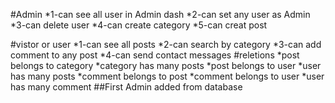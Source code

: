 #Admin
*1-can see all user in Admin dash
*2-can set any user as Admin
*3-can delete user
*4-can create category
*5-can creat post

#vistor or user
*1-can see all posts
*2-can search by category
*3-can add comment to any post
*4-can send contact messages
#reletions
*post belongs to category
*category has many posts
*post belongs to user
*user has many posts
*comment belongs to post
*comment belongs to user
*user has many comment
##First Admin added from database


